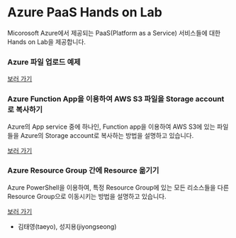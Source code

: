 # Azure PaaS Hands on Lab

Micorosoft Azure에서 제공되는 PaaS(Platform as a Service) 서비스들에 대한 Hands on Lab을 제공합니다.

### Azure 파일 업로드 예제

[보러 가기](https://github.com/jiyongseong/AzurePaaSHol/tree/master/AzureFileUploadWeb)

### Azure Function App을 이용하여 AWS S3 파일을 Storage account로 복사하기

Azure의 App service 중에 하나인, Function app을 이용하여 AWS S3에 있는 파일들을 Azure의 Storage account로 복사하는 방법을 설명하고 있습니다.

[보러 가기](https://github.com/jiyongseong/AzurePaaSHol/tree/master/copy-awss3-to-azure-storageaccount-using-functionapp)

### Azure Resource Group 간에 Resource 옮기기

Azure PowerShell을 이용하여, 특정 Resource Group에 있는 모든 리소스들을 다른 Resource Group으로 이동시키는 방법을 설명하고 있습니다.

[보러 가기](https://github.com/jiyongseong/AzurePaaSHol/tree/master/moving-resources-between-azure-resource-groups)

- 김태영(taeyo), 성지용(jiyongseong)
